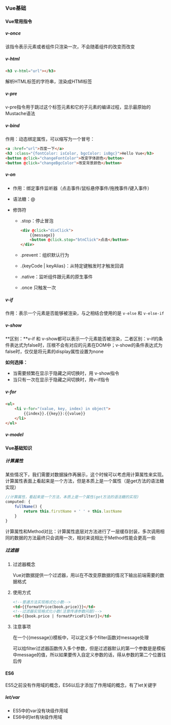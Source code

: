 ### Vue基础

#### Vue常用指令

##### v-once

该指令表示元素或者组件只渲染一次，不会随着组件的改变而改变

##### v-html

```html
<h3 v-html="url"></h3>
```

解析HTML标签的字符串，渲染成HTMl标签

##### v-pre

v-pre指令用于跳过这个标签元素和它的子元素的编译过程，显示最原始的Mustache语法

##### v-bind

作用：动态绑定属性，可以缩写为一个冒号：

```html
<a :href="url">百度一下</a>
<h3 :class="{fontColor: isColor, bgcColor: isBgc}">Hello Vue</h3>
<button @click="changeFontColor">改变字体颜色</button>
<button @click="changeBgcColor">改变背景颜色</button>
```

##### v-on

- 作用：绑定事件监听器（点击事件/鼠标悬停事件/拖拽事件/键入事件）

- 语法糖：@

- 修饰符

  - .stop：停止冒泡

    ```html
    <div @click="divClick">
        {{message}}
        <button @click.stop="btnClick">点击</button>
    </div>
    ```


  - .prevent：组织默认行为

  - .{keyCode | keyAlias}：从特定键触发时才触发回调

  - .native：监听组件跟元素的原生事件

  - .once 只触发一次

##### v-if

作用：表示一个元素是否能够被渲染，与之相结合使用的是 `v-else` 和 `v-else-if`

##### v-show

**区别：**v-if 和 v-show都可以表示一个元素能否被渲染，二者区别：v-if的条件表达式为false时，压根不会有对应的元素在DOM中；v-show的条件表达式为false时，仅仅是将元素的display属性设置为none

**如何选择：**

- 当需要频繁在显示于隐藏之间切换时，用 v-show指令
- 当只有一次在显示于隐藏之间切换时，用v-if指令

##### v-for

```html
<ul>
    <li v-for="(value, key, index) in object">
        {{index}}.{{key}}:{{value}}
    </li>
</ul>
```

##### v-model

#### Vue基础知识

##### 计算属性

某些情况下，我们需要对数据操作再展示，这个时候可以考虑用计算属性来实现。计算属性表面上看起来是一个方法，但是本质上是一个属性（是get方法的语法糖实现）

```javascript
//计算属性，看起来是一个方法，本质上是一个属性(get方法的语法糖的实现)
computed: {
    fullName() {
        return this.firstName + ' ' + this.lastName
    }
}
```

计算属性和Method对比：计算属性底层对方法进行了一层缓存封装，多次调用相同的数据的方法最终只会调用一次，相对来说相比于Method性能会更高一些

##### 过滤器

1. 过滤器概念

   Vue对数据提供一个过滤器，用以在不改变原数据的情况下输出前端需要的数据格式

2. 使用方式

   ```html
   <!--普通方法实现格式化小数-->
   <td>{{formatPrice(book.price)}}</td>
   <!--过滤器实现格式化小数(注意传递参数问题)-->
   <td>{{book.price | formatPriceFilter}}</td>
   ```

3. 注意事项

   在一个{{message}}模板中，可以定义多个filter函数对message处理

   可以给filter过滤器函数传入多个参数，但是过滤器默认的第一个参数是是模板中message的值，所以如果要传入自定义参数的话，得从参数的第二个位置往后传

#### ES6 

ES5之前没有作用域的概念，ES6以后才添加了作用域的概念，有了let关键字

##### let/var

- ES5中的var没有块级作用域
- ES6中的let有块级作用域



